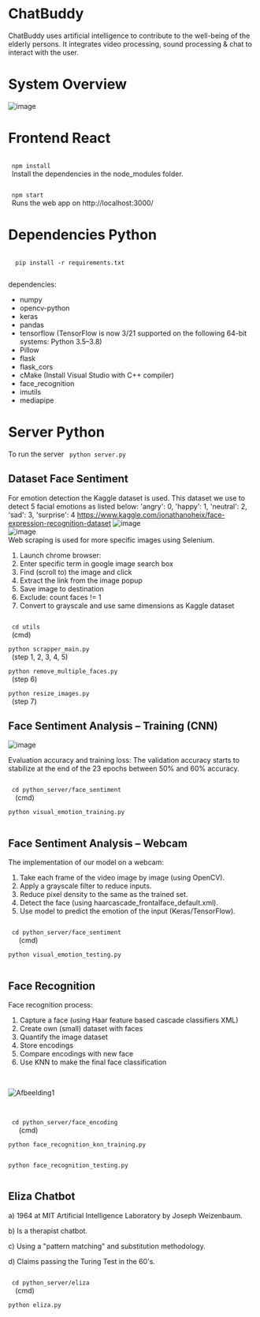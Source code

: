 # ChatBuddy
ChatBuddy uses artificial intelligence to contribute to the well-being of the elderly persons. 
It integrates video processing, sound processing & chat to interact with the user. 

# System Overview
![image](https://user-images.githubusercontent.com/35894891/120652369-01346100-c480-11eb-95cf-047b5bf425fe.png)


# Frontend React
<p>
 <code>
 npm install
 </code>
  Install the dependencies in the node_modules folder.
 </p>
 <p>
  <code>
 npm start
 </code>
 Runs the web app on http://localhost:3000/
 </p>
 
 # Dependencies Python
 <code>
  pip install -r requirements.txt 
  </code>
  
  dependencies:
  
  - numpy </br>
  - opencv-python</br>
  - keras</br>
  - pandas</br>
  - tensorflow (TensorFlow is now 3/21 supported on the following 64-bit systems: Python 3.5–3.8)</br>
  - Pillow</br>
  - flask</br>
  - flask_cors</br>
  - cMake (Install Visual Studio with C++ compiler)</br>
  - face_recognition</br>
  - imutils</br>
  - mediapipe</br>


# Server Python 
To run the server
 <code>
 python server.py
 </code>
 </p>

 
 ## Dataset Face Sentiment
 
For emotion detection the Kaggle dataset is used. This dataset we use to detect 5 facial emotions as listed below:
'angry': 0, 'happy': 1, 'neutral': 2, 'sad': 3, 'surprise': 4
 https://www.kaggle.com/jonathanoheix/face-expression-recognition-dataset
![image](https://user-images.githubusercontent.com/35894891/120637921-c4f90480-c46f-11eb-849f-fdec1e220af9.png)
</br>
![image](https://user-images.githubusercontent.com/35894891/120635837-308da280-c46d-11eb-9725-ecef418a7513.png)
</br>
 Web scraping is used for more specific images using Selenium.

1) Launch chrome browser:
2) Enter specific term in google image search box
3) Find (scroll to) the image and click
4) Extract the link from the image popup
5) Save image to destination
6) Exclude: count faces != 1
7) Convert to grayscale and use same dimensions as Kaggle dataset
 <code>
 cd utils
 </code>
 (cmd) 
 </br>

  <code>
python scrapper_main.py
 </code>
 (step 1, 2, 3, 4, 5)
 </br>
  <code>
python remove_multiple_faces.py
 </code>
 (step 6)
 </br>
  <code>
python resize_images.py
 </code>
 (step 7)
 </br>
 
## Face Sentiment Analysis – Training (CNN)
 
![image](https://user-images.githubusercontent.com/35894891/120639691-ec50d100-c471-11eb-947e-7a29bdee2ee5.png)
 
Evaluation accuracy and training loss:
The validation accuracy starts to stabilize at the end of the 23 epochs between 50% and 60% accuracy.

 <code>
 cd python_server/face_sentiment
  </code>
(cmd) 
   </br>
   <code>
python visual_emotion_training.py
 </code>

## Face Sentiment Analysis – Webcam

The implementation of our model on a webcam:
1) Take each frame of the video image by image (using OpenCV).
2) Apply a grayscale filter to reduce inputs.
3) Reduce pixel density to the same as the trained set.
4) Detect the face (using haarcascade_frontalface_default.xml).
5) Use model to predict the emotion of the input (Keras/TensorFlow).
 <code>
 cd python_server/face_sentiment
   </code>
(cmd) 
   </br>
   <code>
python visual_emotion_testing.py
 </code>
 </br>
 
## Face Recognition

Face recognition process:
1) Capture a face (using Haar feature based cascade classifiers XML)
2) Create own (small) dataset with faces
3) Quantify the image dataset
4) Store encodings
5) Compare encodings with new face
6) Use KNN to make the final face classification
 </br>
 
 ![Afbeelding1](https://user-images.githubusercontent.com/35894891/120645316-929fd500-c478-11eb-8ca0-c6cac8bdf251.jpg)

 </br>
 <code>
 cd python_server/face_encoding
   </code>
(cmd) 
   </br>
   <code>
python face_recognition_knn_training.py
 </code>
  </br>
   <code>
python face_recognition_testing.py
 </code>
 </br>

## Eliza Chatbot

a) 1964 at MIT Artificial Intelligence Laboratory by Joseph Weizenbaum.

b) Is a therapist chatbot.

c) Using a "pattern matching" and substitution methodology.

d) Claims passing the Turing Test in the 60's.

 <code>
 cd python_server/eliza
  </code>
(cmd) 
   </br>
   <code>
python eliza.py
 </code>




